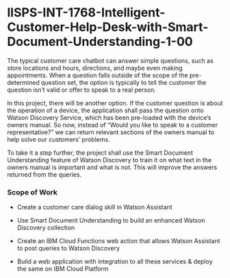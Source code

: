 # llSPS-INT-1768-Intelligent-Customer-Help-Desk-with-Smart-Document-Understanding-1-00
The typical customer care chatbot can answer simple questions, such as store locations and hours, directions, and maybe even making appointments. When a question falls outside of the scope of the pre-determined question set, the option is typically to tell the customer the question isn’t valid or offer to speak to a real person.

In this project, there will be another option. If the customer question is about the operation of a device, the application shall pass the question onto Watson Discovery Service, which has been pre-loaded with the device’s owners manual. So now, instead of “Would you like to speak to a customer representative?” we can return relevant sections of the owners manual to help solve our customers’ problems.

To take it a step further, the project shall use the Smart Document Understanding feature of Watson Discovery to train it on what text in the owners manual is important and what is not. This will improve the answers returned from the queries.

### Scope of Work

   - Create a customer care dialog skill in Watson Assistant

   - Use Smart Document Understanding to build an enhanced Watson Discovery collection

   - Create an IBM Cloud Functions web action that allows Watson Assistant to post queries to Watson Discovery

   - Build a web application with integration to all these services & deploy the same on IBM Cloud Platform

